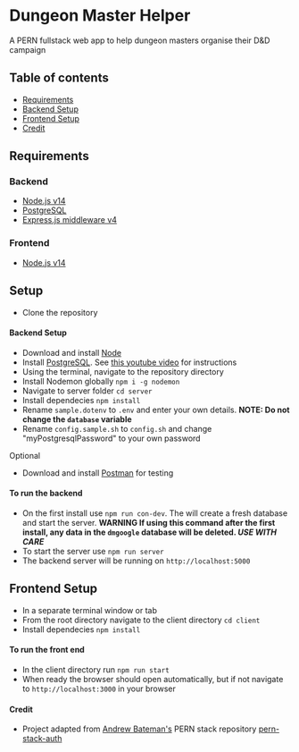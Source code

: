 # Dungeon Master Helper

A PERN fullstack web app to help dungeon masters organise their D&D campaign

## Table of contents

-   [Requirements](#requirements)
-   [Backend Setup](#backend-setup)
-   [Frontend Setup](#frontend-setup)
-   [Credit](#credit)

## Requirements

### Backend

-   [Node.js v14](https://nodejs.org/es/)
-   [PostgreSQL](https://www.postgresql.org/)
-   [Express.js middleware v4](https://expressjs.com/)

### Frontend

-   [Node.js v14](https://nodejs.org/es/)

## Setup

-   Clone the repository

#### Backend Setup

-   Download and install [Node](https://nodejs.org/es/)
-   Install [PostgreSQL](https://www.postgresql.org/). See [this youtube video](https://www.youtube.com/watch?v=fZQI7nBu32M) for instructions
-   Using the terminal, navigate to the repository directory
-   Install Nodemon globally `npm i -g nodemon`
-   Navigate to server folder `cd server`
-   Install dependecies `npm install`
-   Rename `sample.dotenv` to `.env` and enter your own details. **NOTE: Do not change the `database` variable**
-   Rename `config.sample.sh` to `config.sh` and change "myPostgresqlPassword" to your own password

Optional

-   Download and install [Postman](https://www.postman.com/downloads/) for testing

#### To run the backend

-   On the first install use `npm run con-dev`. The will create a fresh database and start the server. **WARNING If using this command after the first install, any data in the `dmgoogle` database will be deleted. _USE WITH CARE_**
-   To start the server use `npm run server`
-   The backend server will be running on `http://localhost:5000`

## Frontend Setup

-   In a separate terminal window or tab
-   From the root directory navigate to the client directory `cd client`
-   Install dependecies `npm install`

#### To run the front end

-   In the client directory run `npm run start`
-   When ready the browser should open automatically, but if not navigate to `http://localhost:3000` in your browser

#### Credit

-   Project adapted from [Andrew Bateman's](https://www.andrewbateman.org) PERN stack repository [pern-stack-auth](https://github.com/AndrewJBateman/pern-stack-auth)
